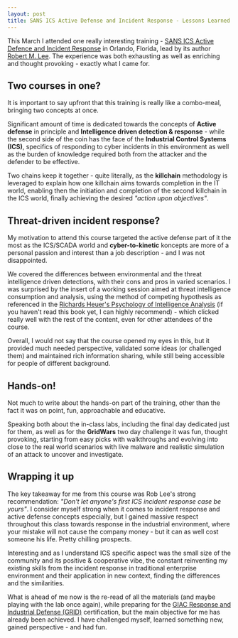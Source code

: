 ```yaml
---
layout: post
title: SANS ICS Active Defense and Incident Response - Lessons Learned
---
```


This March I attended one really interesting training - [SANS ICS Active Defence and Incident Response](https://www.sans.org/course/industrial-control-system-active-defense-and-incident-response) in Orlando, Florida, lead by its author [Robert M. Lee](https://www.linkedin.com/in/robmichaellee/). The experience was both exhausting as well as enriching and thought provoking - exactly what I came for.

## Two courses in one?

It is important to say upfront that this training is really like a combo-meal, bringing two concepts at once.

Significant amount of time is dedicated towards the concepts of **Active defense** in principle and **Intelligence driven detection & response** - while the second side of the coin has the face of the **Industrial Control Systems (ICS)**, specifics of responding to cyber incidents in this environment as well as the burden of knowledge required both from the attacker and the defender to be effective.

Two chains keep it together - quite literally, as the **killchain** methodology is leveraged to explain how one killchain aims towards completion in the IT world, enabling then the initiation and completion of the second killchain in the ICS world, finally achieving the desired _"action upon objectives"_.

## Threat-driven incident response?

My motivation to attend this course targeted the active defense part of it the most as the ICS/SCADA world and **cyber-to-kinetic** koncepts are more of a personal passion and interest than a job description - and I was not disappointed.

We covered the differences between environmental and the threat intelligence driven detections, with their cons and pros in varied scenarios. I was surprised by the insert of a working session aimed at threat intelligence consumption and analysis, using the method of competing hypothesis as referenced in the [Richards Heuer's Psychology of Intelligence Analysis](https://www.cia.gov/library/center-for-the-study-of-intelligence/csi-publications/books-and-monographs/psychology-of-intelligence-analysis/PsychofIntelNew.pdf) (if you haven't read this book yet, I can highly recommend) - which clicked really well with the rest of the content, even for other attendees of the course.

Overall, I would not say that the course opened my eyes in this, but it provided much needed perspective, validated some ideas (or challenged them) and maintained rich information sharing, while still being accessible for people of different background.

## Hands-on!

Not much to write about the hands-on part of the training, other than the fact it was on point, fun, approachable and educative.

Speaking both about the in-class labs, including the final day dedicated just for them, as well as for the **GridWars** two day challenge it was fun, thought provoking, starting from easy picks with walkthroughs and evolving into close to the real world scenarios with live malware and realistic simulation of an attack to uncover and investigate.

## Wrapping it up

The key takeaway for me from this course was Rob Lee's strong recommendation: _"Don't let anyone's first ICS incident response case be yours"_. I consider myself strong when it comes to incident response and active defense concepts especially, but I gained massive respect throughout this class towards response in the industrial environment, where your mistake will not cause the company money - but it can as well cost someone his life. Pretty chilling prospects.

Interesting and as I understand ICS specific aspect was the small size of the community and its positive & cooperative vibe, the constant reinventing my existing skills from the incident response in traditional enterprise environment and their application in new context, finding the differences and the similarities.

What is ahead of me now is the re-read of all the materials (and maybe playing with the lab once again), while preparing for the [GIAC Response and Industrial Defense (GRID)](https://www.giac.org/certification/response-industrial-defense-grid) certification, but the main objective for me has already been achieved. I have challenged myself, learned something new, gained perspective - and had fun.
